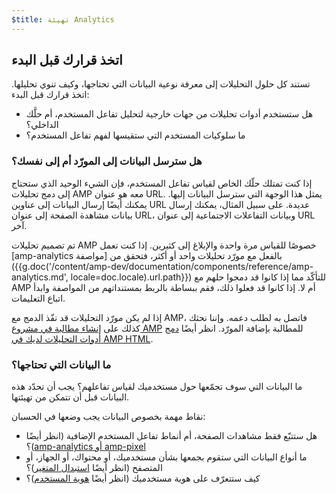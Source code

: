 ```yaml
---
$title: تهيئة Analytics
---
```


## اتخذ قرارك قبل البدء

تستند كل حلول التحليلات إلى معرفة نوعية البيانات التي تحتاجها،
وكيف تنوي تحليلها. اتخذ قرارك قبل البدء:

* هل ستستخدم أدوات تحليلات من جهات خارجية لتحليل تفاعل المستخدم،
أم حلَّك الداخلي؟
* ما سلوكيات المستخدم التي ستقيسها لفهم تفاعل المستخدم؟

### هل سترسل البيانات إلى المورّد أم إلى نفسك؟

إذا كنت تمتلك حلّك الخاص لقياس تفاعل المستخدم،
فإن الشيء الوحيد الذي ستحتاج إلى دمج تحليلات AMP معه هو عنوان URL.
يمثل هذا الوجهة التي سترسل البيانات إليها.
يمكنك أيضًا إرسال البيانات إلى عناوين URL عديدة.
على سبيل المثال، يمكنك إرسال بيانات مشاهدة الصفحة إلى عنوان URL،
وبيانات التفاعلات الاجتماعية إلى عنوان URL آخر.

تم تصميم تحليلات AMP خصوصًا للقياس مرة واحدة والإبلاغ إلى كثيرين.
إذا كنت تعمل بالفعل مع مورّد تحليلات واحد أو أكثر،
فتحقق من
[مواصفة <span dir="ltr" class="nowrap">amp-analytics</span>]({{g.doc('/content/amp-dev/documentation/components/reference/amp-analytics.md', locale=doc.locale).url.path}})
للتأكّد مما إذا كانوا قد دمجوا حلهم مع AMP أم لا.
إذا كانوا قد فعلوا ذلك، فقم ببساطة بالربط بمستنداتهم من المواصفة
وابدأ اتباع التعليمات.

إذا لم يكن مورّد التحليلات قد نفّذ الدمج مع AMP،
فاتصل به لطلب دعمه.
وإننا نحثك كذلك على [إنشاء مطالبة في مشروع AMP](https://github.com/ampproject/amphtml/issues/new)
للمطالبة بإضافة المورّد.
انظر أيضًا
[دمج أدوات التحليلات لديك في <span dir="ltr" class="nowrap">AMP HTML</span>](https://github.com/ampproject/amphtml/blob/master/extensions/amp-analytics/integrating-analytics.md).

### ما البيانات التي تحتاجها؟

ما البيانات التي سوف تجمّعها حول مستخدميك لقياس تفاعلهم؟
يجب أن تحدّد هذه البيانات قبل أن تتمكن من تهيئتها.

نقاط مهمة بخصوص البيانات يجب وضعها في الحسبان:

* هل ستتبّع فقط مشاهدات الصفحة، أم أنماط تفاعل المستخدم الإضافية
(انظر أيضًا [<span dir="ltr" class="nowrap">amp-pixel</span> أو <span dir="ltr" class="nowrap">amp-analytics</span>](/ar/docs/analytics/analytics_basics.html#هل-تستخدم-amp-pixel-أو-amp-analytics؟))؟
* ما أنواع البيانات التي ستقوم بجمعها بشأن مستخدميك، أو محتواك،
أو الجهاز، أو المتصفح (انظر أيضًا [استبدال المتغير](/ar/docs/analytics/analytics_basics.html#استبدال-المتغير))؟
* كيف ستتعرّف على هوية مستخدميك (انظر أيضًا [هوية المستخدم](/ar/docs/analytics/analytics_basics.html#هوية-المستخدم))؟
